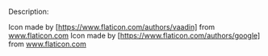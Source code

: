

Description:








Icon made by [https://www.flaticon.com/authors/vaadin] from www.flaticon.com
Icon made by [https://www.flaticon.com/authors/google] from www.flaticon.com

